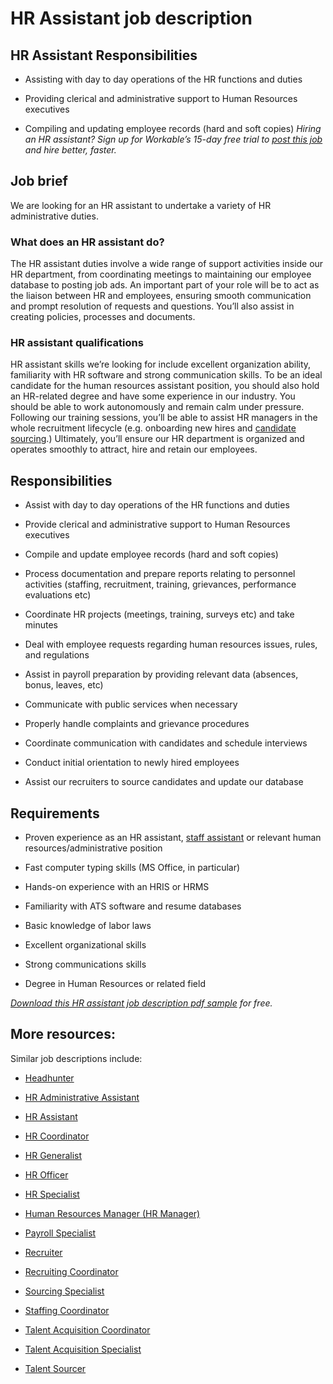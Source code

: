 # HR Assistant job description


## HR Assistant Responsibilities
* Assisting with day to day operations of the HR functions and duties

* Providing clerical and administrative support to Human Resources executives

* Compiling and updating employee records (hard and soft copies)
<em>Hiring an HR assistant? Sign up for Workable’s 15-day free trial to <a href="https://www.workable.com/post-jobs-for-free/customize?wid=457&amp;utm_page=hr-assistant-job-description&amp;utm_program=ad-unit-right&amp;utm_tracking=job-descriptions-human-resources-job-descriptions">post this job</a> and hire better, faster.</em>


## Job brief

We are looking for an HR assistant to undertake a variety of HR administrative duties.
### What does an HR assistant do?
The HR assistant duties involve a wide range of support activities inside our HR department, from coordinating meetings to maintaining our employee database to posting job ads. An important part of your role will be to act as the liaison between HR and employees, ensuring smooth communication and prompt resolution of requests and questions. You’ll also assist in creating policies, processes and documents.
### HR assistant qualifications
HR assistant skills we’re looking for include excellent organization ability, familiarity with HR software and strong communication skills. To be an ideal candidate for the human resources assistant position, you should also hold an HR-related degree and have some experience in our industry. You should be able to work autonomously and remain calm under pressure. Following our training sessions, you’ll be able to assist HR managers in the whole recruitment lifecycle (e.g. onboarding new hires and <a href="https://resources.workable.com/support/source-job-candidates-people-search" target="_blank" rel="noopener">candidate sourcing</a>.)
Ultimately, you’ll ensure our HR department is organized and operates smoothly to attract, hire and retain our employees.


## Responsibilities

* Assist with day to day operations of the HR functions and duties

* Provide clerical and administrative support to Human Resources executives

* Compile and update employee records (hard and soft copies)

* Process documentation and prepare reports relating to personnel activities (staffing, recruitment, training, grievances, performance evaluations etc)

* Coordinate HR projects (meetings, training, surveys etc) and take minutes

* Deal with employee requests regarding human resources issues, rules, and regulations

* Assist in payroll preparation by providing relevant data (absences, bonus, leaves, etc)

* Communicate with public services when necessary

* Properly handle complaints and grievance procedures

* Coordinate communication with candidates and schedule interviews

* Conduct initial orientation to newly hired employees

* Assist our recruiters to source candidates and update our database


## Requirements

* Proven experience as an HR assistant, <a href="https://resources.workable.com/staff-assistant-job-description">staff assistant</a> or relevant human resources/administrative position

* Fast computer typing skills (MS Office, in particular)

* Hands-on experience with an HRIS or HRMS

* Familiarity with ATS software and resume databases

* Basic knowledge of labor laws

* Excellent organizational skills

* Strong communications skills

* Degree in Human Resources or related field

<em><a href="https://ojjme2x5sm337cgpo2mhuny3-wpengine.netdna-ssl.com/wp-content/uploads/2013/07/HR-assistant-job-description-sample.pdf">Download this HR assistant job description pdf sample</a> for free.</em>


## More resources:
Similar job descriptions include:
* <a href="https://resources.workable.com/headhunter-job-description">Headhunter</a>

* <a href="https://resources.workable.com/hr-administrative-assistant-job-description">HR Administrative Assistant</a>

* <a href="https://resources.workable.com/hr-assistant-job-description">HR Assistant</a>

* <a href="https://resources.workable.com/hr-coordinator-job-description">HR Coordinator</a>

* <a href="https://resources.workable.com/hr-generalist-job-description">HR Generalist</a>

* <a href="https://resources.workable.com/hr-officer-job-description">HR Officer</a>

* <a href="https://resources.workable.com/hr-specialist-job-description">HR Specialist</a>

* <a href="https://resources.workable.com/hr-manager-job-description">Human Resources Manager (HR Manager)</a>

* <a href="https://resources.workable.com/payroll-specialist-job-description">Payroll Specialist</a>

* <a href="https://resources.workable.com/recruiter-job-description">Recruiter</a>

* <a href="https://resources.workable.com/recruiting-coordinator-job-description">Recruiting Coordinator</a>

* <a href="https://resources.workable.com/sourcing-specialist-job-description">Sourcing Specialist</a>

* <a href="https://resources.workable.com/staffing-coordinator-job-description">Staffing Coordinator</a>

* <a href="https://resources.workable.com/talent-acquisition-coordinator-job-description">Talent Acquisition Coordinator</a>

* <a href="https://resources.workable.com/talent-acquisition-specialist-job-description">Talent Acquisition Specialist</a>

* <a href="https://resources.workable.com/talent-sourcer-job-description">Talent Sourcer</a>
